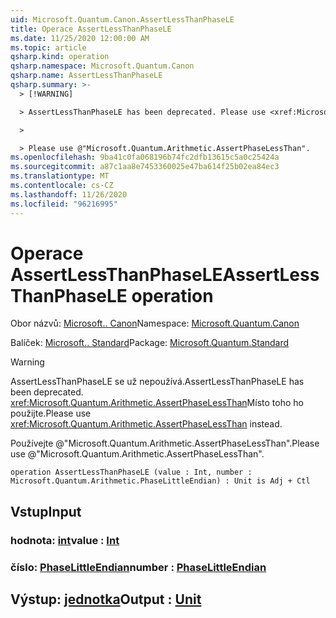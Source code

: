 ```yaml
---
uid: Microsoft.Quantum.Canon.AssertLessThanPhaseLE
title: Operace AssertLessThanPhaseLE
ms.date: 11/25/2020 12:00:00 AM
ms.topic: article
qsharp.kind: operation
qsharp.namespace: Microsoft.Quantum.Canon
qsharp.name: AssertLessThanPhaseLE
qsharp.summary: >-
  > [!WARNING]

  > AssertLessThanPhaseLE has been deprecated. Please use <xref:Microsoft.Quantum.Arithmetic.AssertPhaseLessThan> instead.

  >

  > Please use @"Microsoft.Quantum.Arithmetic.AssertPhaseLessThan".
ms.openlocfilehash: 9ba41c0fa068196b74fc2dfb13615c5a0c25424a
ms.sourcegitcommit: a87c1aa8e7453360025e47ba614f25b02ea84ec3
ms.translationtype: MT
ms.contentlocale: cs-CZ
ms.lasthandoff: 11/26/2020
ms.locfileid: "96216995"
---
```

# <a name="assertlessthanphasele-operation"></a><span data-ttu-id="f39ff-102">Operace AssertLessThanPhaseLE</span><span class="sxs-lookup"><span data-stu-id="f39ff-102">AssertLessThanPhaseLE operation</span></span>

<span data-ttu-id="f39ff-103">Obor názvů: [Microsoft.. Canon](xref:Microsoft.Quantum.Canon)</span><span class="sxs-lookup"><span data-stu-id="f39ff-103">Namespace: [Microsoft.Quantum.Canon](xref:Microsoft.Quantum.Canon)</span></span>

<span data-ttu-id="f39ff-104">Balíček: [Microsoft.. Standard](https://nuget.org/packages/Microsoft.Quantum.Standard)</span><span class="sxs-lookup"><span data-stu-id="f39ff-104">Package: [Microsoft.Quantum.Standard](https://nuget.org/packages/Microsoft.Quantum.Standard)</span></span>


> [!WARNING]
> <span data-ttu-id="f39ff-105">AssertLessThanPhaseLE se už nepoužívá.</span><span class="sxs-lookup"><span data-stu-id="f39ff-105">AssertLessThanPhaseLE has been deprecated.</span></span> <span data-ttu-id="f39ff-106"><xref:Microsoft.Quantum.Arithmetic.AssertPhaseLessThan>Místo toho ho použijte.</span><span class="sxs-lookup"><span data-stu-id="f39ff-106">Please use <xref:Microsoft.Quantum.Arithmetic.AssertPhaseLessThan> instead.</span></span>
>
> <span data-ttu-id="f39ff-107">Používejte @"Microsoft.Quantum.Arithmetic.AssertPhaseLessThan".</span><span class="sxs-lookup"><span data-stu-id="f39ff-107">Please use @"Microsoft.Quantum.Arithmetic.AssertPhaseLessThan".</span></span>



```qsharp
operation AssertLessThanPhaseLE (value : Int, number : Microsoft.Quantum.Arithmetic.PhaseLittleEndian) : Unit is Adj + Ctl
```


## <a name="input"></a><span data-ttu-id="f39ff-108">Vstup</span><span class="sxs-lookup"><span data-stu-id="f39ff-108">Input</span></span>

### <a name="value--int"></a><span data-ttu-id="f39ff-109">hodnota: [int](xref:microsoft.quantum.lang-ref.int)</span><span class="sxs-lookup"><span data-stu-id="f39ff-109">value : [Int](xref:microsoft.quantum.lang-ref.int)</span></span>




### <a name="number--phaselittleendian"></a><span data-ttu-id="f39ff-110">číslo: [PhaseLittleEndian](xref:Microsoft.Quantum.Arithmetic.PhaseLittleEndian)</span><span class="sxs-lookup"><span data-stu-id="f39ff-110">number : [PhaseLittleEndian](xref:Microsoft.Quantum.Arithmetic.PhaseLittleEndian)</span></span>





## <a name="output--unit"></a><span data-ttu-id="f39ff-111">Výstup: [jednotka](xref:microsoft.quantum.lang-ref.unit)</span><span class="sxs-lookup"><span data-stu-id="f39ff-111">Output : [Unit](xref:microsoft.quantum.lang-ref.unit)</span></span>

